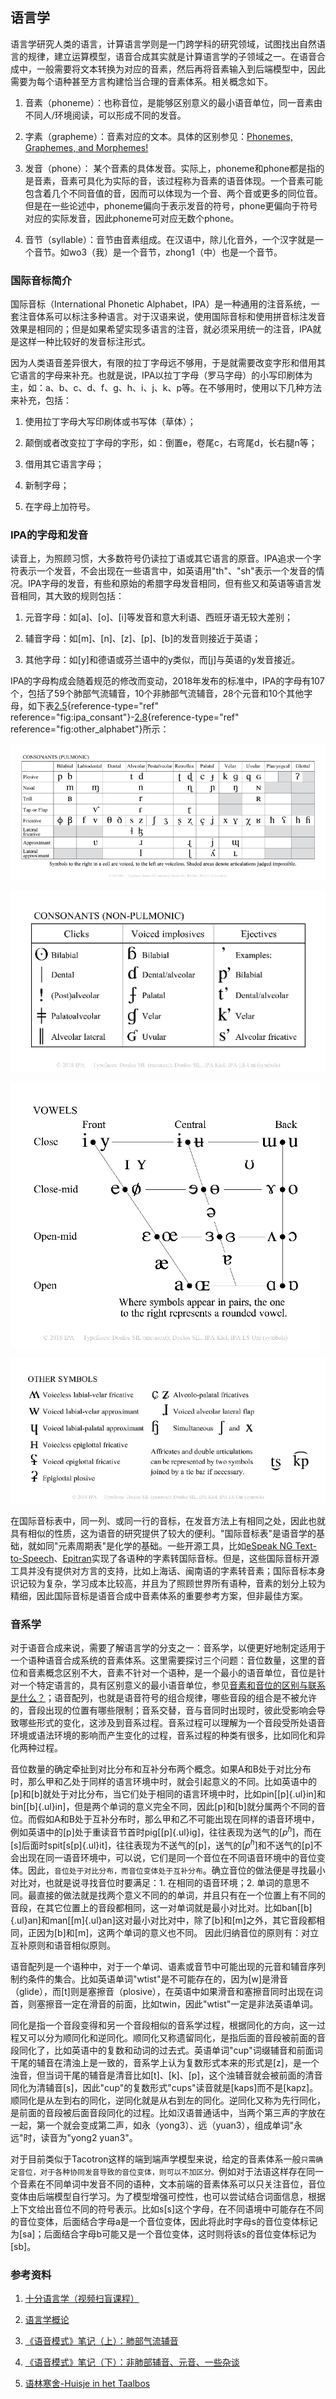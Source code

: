 ## 语言学

语言学研究人类的语言，计算语言学则是一门跨学科的研究领域，试图找出自然语言的规律，建立运算模型，语音合成其实就是计算语言学的子领域之一。在语音合成中，一般需要将文本转换为对应的音素，然后再将音素输入到后端模型中，因此需要为每个语种甚至方言构建恰当合理的音素体系。相关概念如下。

1.  音素（phoneme）：也称音位，是能够区别意义的最小语音单位，同一音素由不同人/环境阅读，可以形成不同的发音。

2.  字素（grapheme）：音素对应的文本。具体的区别参见：[Phonemes,
    Graphemes, and
    Morphemes!](https://www.youtube.com/watch?v=25r1fyoorko)

3.  发音（phone）：
    某个音素的具体发音。实际上，phoneme和phone都是指的是音素，音素可具化为实际的音，该过程称为音素的语音体现。一个音素可能包含着几个不同音值的音，因而可以体现为一个音、两个音或更多的同位音。但是在一些论述中，phoneme偏向于表示发音的符号，phone更偏向于符号对应的实际发音，因此phoneme可对应无数个phone。

4.  音节（syllable）：音节由音素组成。在汉语中，除儿化音外，一个汉字就是一个音节。如wo3（我）是一个音节，zhong1（中）也是一个音节。

### 国际音标简介

国际音标（International Phonetic
Alphabet，IPA）是一种通用的注音系统，一套注音体系可以标注多种语言。对于汉语来说，使用国际音标和使用拼音标注发音效果是相同的；但是如果希望实现多语言的注音，就必须采用统一的注音，IPA就是这样一种比较好的发音标注形式。

因为人类语音差异很大，有限的拉丁字母远不够用，于是就需要改变字形和借用其它语言的字母来补充。也就是说，IPA以拉丁字母（罗马字母）的小写印刷体为主，如：a、b、c、d、f、g、h、i、j、k、p等。在不够用时，使用以下几种方法来补充，包括：

1.  使用拉丁字母大写印刷体或书写体（草体）；

2.  颠倒或者改变拉丁字母的字形，如：倒置e，卷尾c，右弯尾d，长右腿n等；

3.  借用其它语言字母；

4.  新制字母；

5.  在字母上加符号。

### IPA的字母和发音

读音上，为照顾习惯，大多数符号仍读拉丁语或其它语言的原音。IPA追求一个字符表示一个发音，不会出现在一些语言中，如英语用"th"、"sh"表示一个发音的情况。IPA字母的发音，有些和原始的希腊字母发音相同，但有些又和英语等语言发音相同，其大致的规则包括：

1.  元音字母：如\[a\]、\[o\]、\[i\]等发音和意大利语、西班牙语无较大差别；

2.  辅音字母：如\[m\]、\[n\]、\[z\]、\[p\]、\[b\]的发音则接近于英语；

3.  其他字母：如\[y\]和德语或芬兰语中的y类似，而\[j\]与英语的y发音接近。

IPA的字母构成会随着规范的修改而变动，2018年发布的标准中，IPA的字母有107个，包括了59个肺部气流辅音，10个非肺部气流辅音，28个元音和10个其他字母，如下表[2.5](#fig:ipa_consant){reference-type="ref"
reference="fig:ipa_consant"}-[2.8](#fig:other_alphabet){reference-type="ref"
reference="fig:other_alphabet"}所示：

![肺部气流辅音（59个） ](../asset/ipa_consant.png)

![非肺部气流辅音（10个） ](../asset/ipa_consant_not.png)

![（元音） ](../asset/vowel.png)

![（其它字母） ](../asset/other_alphabet.png)

在国际音标表中，同一列、或同一行的音标，在发音方法上有相同之处，因此也就具有相似的性质，这为语音的研究提供了较大的便利。"国际音标表"是语音学的基础，就如同"元素周期表"是化学的基础。一些开源工具，比如[eSpeak
NG
Text-to-Speech](https://github.com/espeak-ng/espeak-ng)、[Epitran](https://github.com/dmort27/epitran)实现了各语种的字素转国际音标。但是，这些国际音标开源工具并没有提供对方言的支持，比如上海话、闽南语的字素转音素；国际音标本身识记较为复杂，学习成本比较高，并且为了照顾世界所有语种，音素的划分上较为精细，因此国际音标是语音合成中音素体系的重要参考方案，但非最佳方案。

### 音系学

对于语音合成来说，需要了解语言学的分支之一：音系学，以便更好地制定适用于一个语种语音合成系统的音素体系。这里需要探讨三个问题：音位数量，这里的音位和音素概念区别不大，音素不针对一个语种，是一个最小的语音单位，音位是针对一个特定语言的，具有区别意义的最小语音单位，参见[音素和音位的区别与联系是什么？](https://www.zhihu.com/question/27250496)；语音配列，也就是语音符号的组合规律，哪些音段的组合是不被允许的，音段出现的位置有哪些限制；音系交替，音与音同时出现时，彼此受影响会导致哪些形式的变化，这涉及到音系过程。音系过程可以理解为一个音段受所处语音环境或语法环境的影响而产生变化的过程，音系过程的种类有很多，比如同化和异化两种过程。

音位数量的确定牵扯到对比分布和互补分布两个概念。如果A和B处于对比分布时，那么甲和乙处于同样的语言环境中时，就会引起意义的不同。比如英语中的\[p\]和\[b\]就处于对比分布，当它们处于相同的语言环境中时，比如pin\[[p]{.ul}in\]和bin\[[b]{.ul}in\]，但是两个单词的意义完全不同，因此\[p\]和\[b\]就分属两个不同的音位。而假如A和B处于互补分布时，那么甲和乙不可能出现在同样的语音环境中，例如英语中的\[p\]处于重读音节首时pig\[[p]{.ul}ig\]，往往表现为送气的\[$p^h$\]，而在\[s\]后面时spit\[s[p]{.ul}it\]，往往表现为不送气的\[p\]，送气的\[$p^h$\]和不送气的\[p\]不会出现在同一语音环境中，可以说，它们是同一个音位在不同语音环境中的音位变体。因此，`音位处于对比分布，而音位变体处于互补分布`。确立音位的做法便是寻找最小对比对，也就是说寻找音位时要满足：1.
在相同的语音环境；2.
单词的意思不同。最直接的做法就是找两个意义不同的的单词，并且只有在一个位置上有不同的音段，在其它位置上的音段都相同，这一对单词就是最小对比对。比如ban\[[b]{.ul}an\]和man\[[m]{.ul}an\]这对最小对比对中，除了\[b\]和\[m\]之外，其它音段都相同，正因为\[b\]和\[m\]，这两个单词的意义也不同。
因此归纳音位的原则有：对立互补原则和语音相似原则。

语音配列是一个语种中，对于一个单词、语素或音节中可能出现的元音和辅音序列制约条件的集合。比如英语单词"wtist"是不可能存在的，因为\[w\]是滑音（glide），而\[t\]则是塞擦音（plosive），在英语中如果滑音和塞擦音同时出现在词首，则塞擦音一定在滑音的前面，比如twin，因此"wtist"一定是非法英语单词。

同化是指一个音段变得和另一个音段相似的音系学过程，根据同化的方向，这一过程又可以分为顺同化和逆同化。顺同化又称遗留同化，是指后面的音段被前面的音段同化了，比如英语中的复数和动词的过去式。英语单词"cup"词缀辅音和前面词干尾的辅音在清浊上是一致的，音系学上认为复数形式本来的形式是\[z\]，是一个浊音，但当词干尾的辅音是清音比如\[t\]、\[k\]、\[p\]，这个浊辅音就会被前面的清音同化为清辅音\[s\]，因此"cup"的复数形式"cups"读音就是\[kaps\]而不是\[kapz\]。顺同化是从左到右的同化，逆同化就是从右到左的同化。逆同化又称为先行同化，是前面的音段被后面音段同化的过程。比如汉语普通话中，当两个第三声的字放在一起，第一个就会变成第二声，如永（yong3）、远（yuan3），组成单词"永远"时，读音为"yong2
yuan3"。

对于目前类似于Tacotron这样的端到端声学模型来说，给定的音素体系一般`只需确定音位，对于各种协同发音导致的音位变体，则可以不加区分。`例如对于法语这样存在同一个音素在不同单词中发音不同的语种，文本前端的音素体系可以只关注音位，音位变体由后端模型自行学习。为了模型增强可控性，也可以尝试结合词面信息，根据上下文给出音位不同的符号表示。比如s\[s\]这个字母，在不同语境中可能存在不同的音位变体，后面结合字母a是一个音位变体，因此将此时字母s的音位变体标记为\[sa\]；后面结合字母b可能又是一个音位变体，这时则将该s的音位变体标记为\[sb\]。

### 参考资料

1.  [十分语言学（视频扫盲课程）](https://space.bilibili.com/363660379)

2.  [语言学概论](http://media.openonline.com.cn/media_file/rm/huashi0703/yuyanxgl/mulu.htm)

3.  [《语音模式》笔记（上）：肺部气流辅音](https://zhuanlan.zhihu.com/p/470501423)

4.  [《语音模式》笔记（下）：非肺部辅音、元音、一些杂谈](https://zhuanlan.zhihu.com/p/471036291)

5.  [语林寒舍-Huisje in het
    Taalbos](https://www.zhihu.com/column/yulinhanshe)